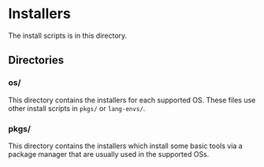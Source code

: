 # Installers

The install scripts is in this directory.

## Directories

### os/

This directory contains the installers for each supported OS. These files
use other install scripts in `pkgs/` or `lang-envs/`.

### pkgs/

This directory contains the installers which install some basic tools
via a package manager that are usually used in the supported OSs.
